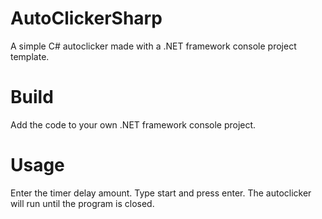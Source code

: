 # AutoClickerSharp
A simple C# autoclicker made with a .NET framework console project template.

# Build
Add the code to your own .NET framework console project.

# Usage
Enter the timer delay amount.
Type start and press enter.
The autoclicker will run until the program is closed.
